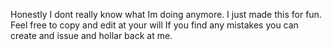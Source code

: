 Honestly I dont really know what Im doing anymore. I just made this for fun. Feel free to copy and edit at your will
If you find any mistakes you can create and issue and hollar back at me. 
